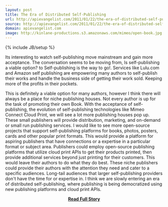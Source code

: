 ```yaml
---
layout: post
title: The Era of Distributed Self-Publishing
url: http://apievangelist.com/2011/01/22/the-era-of-distributed-self-publishing/
source: http://apievangelist.com/2011/01/22/the-era-of-distributed-self-publishing/
domain: apievangelist.com
image: http://kinlane-productions.s3.amazonaws.com/mimeo/open-book.jpg
---
```

{% include JB/setup %}<p>Its interesting to watch self-publishing move mainstream and gain more acceptance.  The conversation  seems to be moving from, Is self-publishing a viable option? to Self-publishing is the way to go!.
Services like Lulu.com and Amazon self publishing are empowering many authors to self-publish their works and handle the business side of getting their work sold.  Keeping more of the profits in their pockets.

This is definitely a viable option for many authors, however I think there will always be a place for niche publishing houses.  Not every author is up for the task of promoting their own Book.
With the acceptance of self-publishing, the evolution of self-publishing technologies like Mimeo Connect Cloud Print, we will see a lot more publishing houses pop up.   These small publishers will provide distribution, marketing, and on-demand or small run publishing services.
I would like to see more open-source projects that support self-publishing platforms for books, photos, posters, cards and other popular print formats.  This would provide a platform for aspiring publishers that have connections or a expertise in a particular format or subject area.
Publishers could employ open-source publishing platforms that utilize cloud print APIs to get their products printed, then provide additional services beyond just printing for their customers.  This would leave their authors to do what they do best.   These niche publishers could provide their authors with the attention they need and cater to a specific audiences.  Long-tail audiences that larger self-publishing providers don't have the time for or expertise in.
I think we are slowly entering an era of distributed self-publishing, where publishing is being democratized using new publishing platforms and cloud print APIs.</p>
<center><p><a href="http://apievangelist.com/2011/01/22/the-era-of-distributed-self-publishing/" style='padding:25px; font-sze:18px; font-weight: bold;'>Read Full Story</a></p></center>
